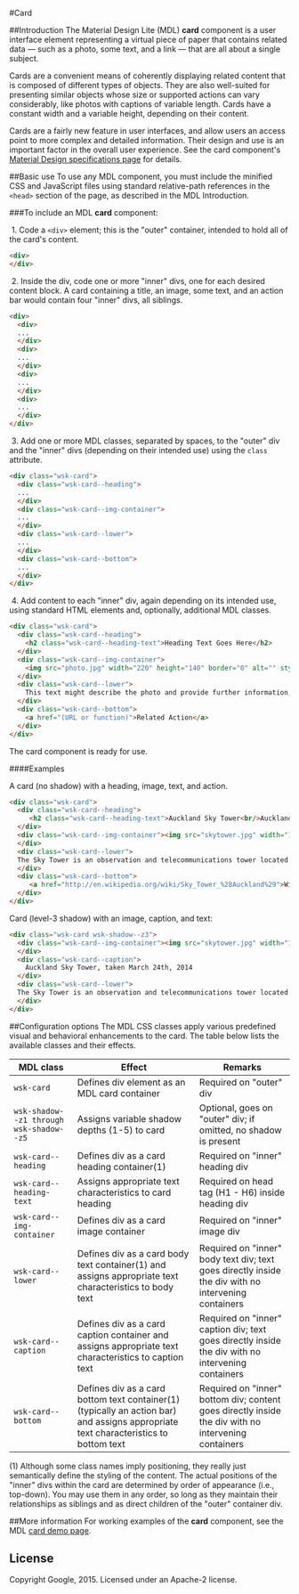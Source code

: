 #Card

##Introduction
The Material Design Lite (MDL) **card** component is a user interface element representing a virtual piece of paper that contains related data &mdash; such as a photo, some text, and a link &mdash; that are all about a single subject.

Cards are a convenient means of coherently displaying related content that is composed of different types of objects. They are also well-suited for presenting similar objects whose size or supported actions can vary considerably, like photos with captions of variable length. Cards have a constant width and a variable height, depending on their content.

Cards are a fairly new feature in user interfaces, and allow users an access point to more complex and detailed information. Their design and use is an important factor in the overall user experience. See the card component's [Material Design specifications page](http://www.google.com/design/spec/components/cards.html) for details. 

##Basic use
To use any MDL component, you must include the minified CSS and JavaScript files using standard relative-path references in the `<head>` section of the page, as described in the MDL Introduction.

###To include an MDL **card** component:

&nbsp;1. Code a `<div>` element; this is the "outer" container, intended to hold all of the card's content.
```html
<div>
</div>
```
&nbsp;2. Inside the div, code one or more "inner" divs, one for each desired content block. A card containing a title, an image, some text, and an action bar would contain four "inner" divs, all siblings.
```html
<div>
  <div>
  ...
  </div>
  <div>
  ...
  </div>
  <div>
  ...
  </div>
  <div>
  ...
  </div>
</div>
```
&nbsp;3. Add one or more MDL classes, separated by spaces, to the "outer" div and the "inner" divs (depending on their intended use) using the `class` attribute.
```html
<div class="wsk-card">
  <div class="wsk-card--heading">
  ...
  </div>
  <div class="wsk-card--img-container">
  ...
  </div>
  <div class="wsk-card--lower">
  ...
  </div>
  <div class="wsk-card--bottom">
  ...
  </div>
</div>
```
&nbsp;4. Add content to each "inner" div, again depending on its intended use, using standard HTML elements and, optionally, additional MDL classes.
```html
<div class="wsk-card">
  <div class="wsk-card--heading">
    <h2 class="wsk-card--heading-text">Heading Text Goes Here</h2>
  </div>
  <div class="wsk-card--img-container">
    <img src="photo.jpg" width="220" height="140" border="0" alt="" style="padding:20px;">
  </div>
  <div class="wsk-card--lower">
    This text might describe the photo and provide further information, such as where and when it was taken.
  </div>
  <div class="wsk-card--bottom">
    <a href="(URL or function)">Related Action</a>
  </div>
</div>
```

The card component is ready for use.

####Examples

A card (no shadow) with a heading, image, text, and action.

```html
<div class="wsk-card">
  <div class="wsk-card--heading">
     <h2 class="wsk-card--heading-text">Auckland Sky Tower<br/>Auckland, New Zealand</h2>
  </div>
  <div class="wsk-card--img-container"><img src="skytower.jpg" width="173" height="157" border="0" alt="" style="padding:10px;">
  </div>
  <div class="wsk-card--lower">
  The Sky Tower is an observation and telecommunications tower located in Auckland, New Zealand. It is 328 metres (1,076 ft) tall, making it the tallest man-made structure in the Southern Hemisphere.
  </div>
  <div class="wsk-card--bottom">
     <a href="http://en.wikipedia.org/wiki/Sky_Tower_%28Auckland%29">Wikipedia entry</a>
  </div>
</div>
```

Card (level-3 shadow) with an image, caption, and text:

```html
<div class="wsk-card wsk-shadow--z3">
  <div class="wsk-card--img-container"><img src="skytower.jpg" width="173" height="157" border="0" alt="" style="padding:10px;">
  </div>
  <div class="wsk-card--caption">
    Auckland Sky Tower, taken March 24th, 2014
  </div>
  <div class="wsk-card--lower">
  The Sky Tower is an observation and telecommunications tower located in Auckland, New Zealand. It is 328 metres (1,076 ft) tall, making it the tallest man-made structure in the Southern Hemisphere.
  </div>
</div>
```

##Configuration options
The MDL CSS classes apply various predefined visual and behavioral enhancements to the card. The table below lists the available classes and their effects.

| MDL class | Effect | Remarks |
|-----------|--------|---------|
| `wsk-card` | Defines div element as an MDL card container | Required on "outer" div |
| `wsk-shadow--z1 through wsk-shadow--z5` | Assigns variable shadow depths (1-5) to card | Optional, goes on "outer" div; if omitted, no shadow is present |
| `wsk-card--heading` | Defines div as a card heading container(1) | Required on "inner" heading div |
| `wsk-card--heading-text` | Assigns appropriate text characteristics to card heading | Required on head tag (H1 - H6) inside heading div |
| `wsk-card--img-container` | Defines div as a card image container | Required on "inner" image div |
| `wsk-card--lower` | Defines div as a card body text container(1) and assigns appropriate text characteristics to body text | Required on "inner" body text div; text goes directly inside the div with no intervening containers |
| `wsk-card--caption` | Defines div as a card caption container and assigns appropriate text characteristics to caption text | Required on "inner" caption div; text goes directly inside the div with no intervening containers |
| `wsk-card--bottom` | Defines div as a card bottom text container(1) (typically an action bar) and assigns appropriate text characteristics to bottom text | Required on "inner" bottom div; content goes directly inside the div with no intervening containers |

(1) Although some class names imply positioning, they really just semantically define the styling of the content. The actual positions of the "inner" divs within the card are determined by order of appearance (i.e., top-down). You may use them in any order, so long as they maintain their relationships as siblings and as direct children of the "outer" container div.

##More information
For working examples of the **card** component, see the MDL [card demo page](www.github.com/google/material-design-lite/src/card/demo.html).

## License

Copyright Google, 2015. Licensed under an Apache-2 license.


